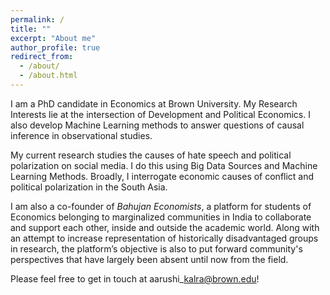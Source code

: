```yaml
---
permalink: /
title: ""
excerpt: "About me"
author_profile: true
redirect_from: 
  - /about/
  - /about.html
---
```


I am a PhD candidate in Economics at Brown University. My Research Interests lie at the intersection of Development and Political Economics. I also develop Machine Learning methods to answer questions of causal inference in observational studies. 

My current research studies the causes of hate speech and political polarization on social media. I do this using Big Data Sources and Machine Learning Methods. Broadly, I interrogate economic causes of conflict and political polarization in the South Asia. 

I am also a co-founder of *Bahujan Economists*, a platform for students of Economics belonging to marginalized communities in India to collaborate and support each other, inside and outside the academic world. Along with an attempt to increase representation of historically disadvantaged groups in research, the platform’s objective is also to put forward community's perspectives that have largely been absent until now from the field. 

Please feel free to get in touch at aarushi\_kalra@brown.edu!
